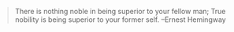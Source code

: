 > There is nothing noble in being superior to your fellow man; True nobility is being superior to your former self. 
> –Ernest Hemingway
